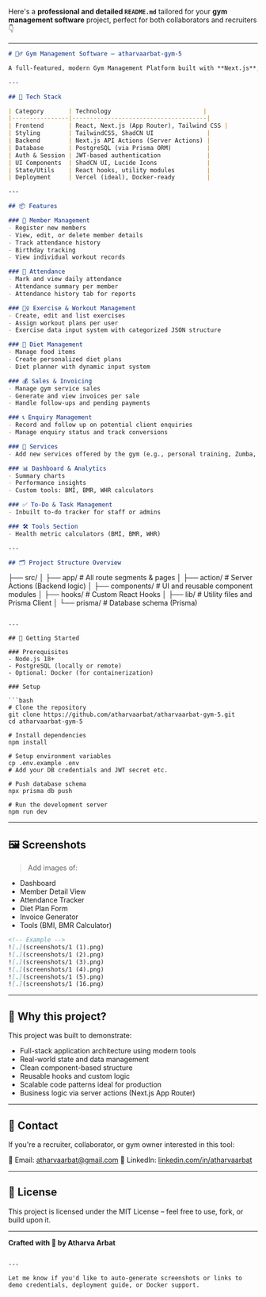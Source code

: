 Here's a **professional and detailed `README.md`** tailored for your **gym management software** project, perfect for both collaborators and recruiters 👇

---

```md
# 🏋️‍♂️ Gym Management Software – atharvaarbat-gym-5

A full-featured, modern Gym Management Platform built with **Next.js**, **TypeScript**, **Prisma**, and **Tailwind CSS**. This project is a comprehensive tool for gym owners and trainers to manage members, attendance, sales, enquiries, diet plans, workout tracking, and much more – all from a responsive and intuitive dashboard.

---

## 🔧 Tech Stack

| Category       | Technology                          |
|----------------|--------------------------------------|
| Frontend       | React, Next.js (App Router), Tailwind CSS |
| Styling        | TailwindCSS, ShadCN UI               |
| Backend        | Next.js API Actions (Server Actions) |
| Database       | PostgreSQL (via Prisma ORM)          |
| Auth & Session | JWT-based authentication             |
| UI Components  | ShadCN UI, Lucide Icons              |
| State/Utils    | React hooks, utility modules         |
| Deployment     | Vercel (ideal), Docker-ready         |

---

## 📦 Features

### 👥 Member Management
- Register new members
- View, edit, or delete member details
- Track attendance history
- Birthday tracking
- View individual workout records

### 📅 Attendance
- Mark and view daily attendance
- Attendance summary per member
- Attendance history tab for reports

### 🏋️‍♀️ Exercise & Workout Management
- Create, edit and list exercises
- Assign workout plans per user
- Exercise data input system with categorized JSON structure

### 🥗 Diet Management
- Manage food items
- Create personalized diet plans
- Diet planner with dynamic input system

### 💰 Sales & Invoicing
- Manage gym service sales
- Generate and view invoices per sale
- Handle follow-ups and pending payments

### 📞 Enquiry Management
- Record and follow up on potential client enquiries
- Manage enquiry status and track conversions

### 💼 Services
- Add new services offered by the gym (e.g., personal training, Zumba, etc.)

### 📊 Dashboard & Analytics
- Summary charts
- Performance insights
- Custom tools: BMI, BMR, WHR calculators

### ✅ To-Do & Task Management
- Inbuilt to-do tracker for staff or admins

### 🛠 Tools Section
- Health metric calculators (BMI, BMR, WHR)

---

## 🗂 Project Structure Overview

```

├── src/
│   ├── app/                # All route segments & pages
│   ├── action/             # Server Actions (Backend logic)
│   ├── components/         # UI and reusable component modules
│   ├── hooks/              # Custom React Hooks
│   ├── lib/                # Utility files and Prisma Client
│   └── prisma/             # Database schema (Prisma)

````

---

## 🚀 Getting Started

### Prerequisites
- Node.js 18+
- PostgreSQL (locally or remote)
- Optional: Docker (for containerization)

### Setup

```bash
# Clone the repository
git clone https://github.com/atharvaarbat/atharvaarbat-gym-5.git
cd atharvaarbat-gym-5

# Install dependencies
npm install

# Setup environment variables
cp .env.example .env
# Add your DB credentials and JWT secret etc.

# Push database schema
npx prisma db push

# Run the development server
npm run dev
````

---

## 🖼 Screenshots

> Add images of:

* Dashboard
* Member Detail View
* Attendance Tracker
* Diet Plan Form
* Invoice Generator
* Tools (BMI, BMR Calculator)

```md
<!-- Example -->
![.](screenshots/1 (1).png)
![.](screenshots/1 (2).png)
![.](screenshots/1 (3).png)
![.](screenshots/1 (4).png)
![.](screenshots/1 (5).png)
![.](screenshots/1 (16.png)
```

---

## 🧠 Why this project?

This project was built to demonstrate:

* Full-stack application architecture using modern tools
* Real-world state and data management
* Clean component-based structure
* Reusable hooks and custom logic
* Scalable code patterns ideal for production
* Business logic via server actions (Next.js App Router)

---

## 📩 Contact

If you're a recruiter, collaborator, or gym owner interested in this tool:

📧 Email: [atharvaarbat@gmail.com](mailto:atharvaarbat@gmail.com)
🔗 LinkedIn: [linkedin.com/in/atharvaarbat](https://linkedin.com/in/atharvaarbat)

---

## 📄 License

This project is licensed under the MIT License – feel free to use, fork, or build upon it.

---

**Crafted with 💪 by Atharva Arbat**

```

---

Let me know if you'd like to auto-generate screenshots or links to demo credentials, deployment guide, or Docker support.
```
